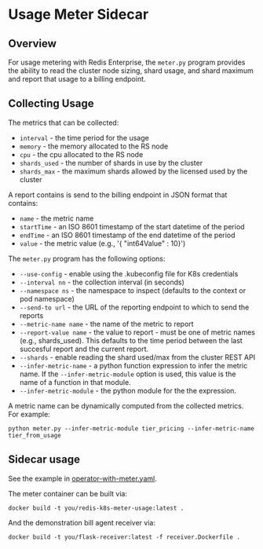 # Usage Meter Sidecar

## Overview

For usage metering with Redis Enterprise, the `meter.py` program provides the
ability to read the cluster node sizing, shard usage, and shard maximum and
report that usage to a billing endpoint.

## Collecting Usage

The metrics that can be collected:

 * `interval` - the time period for the usage
 * `memory` - the memory allocated to the RS node
 * `cpu` - the cpu allocated to the RS node
 * `shards_used` - the number of shards in use by the cluster
 * `shards_max` - the maximum shards allowed by the licensed used by the cluster

A report contains is send to the billing endpoint in JSON format that
contains:

 * `name` - the metric name
 * `startTime` - an ISO 8601 timestamp of the start datetime of the period
 * `endTime` - an ISO 8601 timestamp of the end datetime of the period
 * `value` - the metric value (e.g., '{ "int64Value" : 10}')

The `meter.py` program has the following options:

 * `--use-config` - enable using the .kubeconfig file for K8s credentials
 * `--interval nn` - the collection interval (in seconds)
 * `--namespace ns` - the namespace to inspect (defaults to the context or pod namespace)
 * `--send-to url` - the URL of the reporting endpoint to which to send the reports
 * `--metric-name name` - the name of the metric to report
 * `--report-value name` - the value to report - must be one of metric names (e.g., shards_used). This defaults to the time period between the last succesful report and the current report.
 * `--shards` - enable reading the shard used/max from the cluster REST API
 * `--infer-metric-name` - a python function expression to infer the metric name. If the `--infer-metric-module` option is used, this value is the name of a function in that module.
 * `--infer-metric-module` - the python module for the the expression.

A metric name can be dynamically computed from the collected metrics. For example:

```
python meter.py --infer-metric-module tier_pricing --infer-metric-name tier_from_usage
```

## Sidecar usage

See the example in [operator-with-meter.yaml](operator-with-meter.yaml).

The meter container can be built via:

```
docker build -t you/redis-k8s-meter-usage:latest .
```

And the demonstration bill agent receiver via:

```
docker build -t you/flask-receiver:latest -f receiver.Dockerfile .
```
